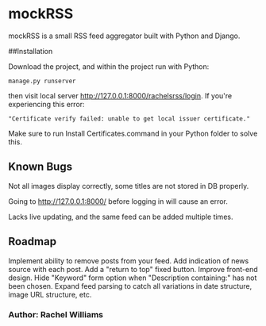 # mockRSS

mockRSS is a small RSS feed aggregator built with Python and Django. 

##Installation

Download the project, and within the project run with Python:

```
manage.py runserver
```

then visit local server http://127.0.0.1:8000/rachelsrss/login. If you're experiencing this error:

```
"Certificate verify failed: unable to get local issuer certificate."
```

Make sure to run Install Certificates.command in your Python folder to solve this.

## Known Bugs

Not all images display correctly, some titles are not stored in DB properly.

Going to http://127.0.0.1:8000/ before logging in will cause an error.

Lacks live updating, and the same feed can be added multiple times.

## Roadmap

Implement ability to remove posts from your feed.
Add indication of news source with each post.
Add a "return to top" fixed button.
Improve front-end design.
Hide "Keyword" form option when "Description containing:" has not been chosen.
Expand feed parsing to catch all variations in date structure, image URL structure, etc.

### Author: Rachel Williams
